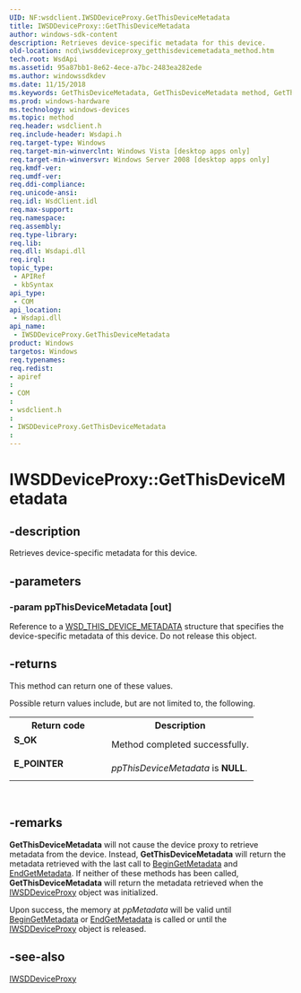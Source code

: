 ```yaml
---
UID: NF:wsdclient.IWSDDeviceProxy.GetThisDeviceMetadata
title: IWSDDeviceProxy::GetThisDeviceMetadata
author: windows-sdk-content
description: Retrieves device-specific metadata for this device.
old-location: ncd\iwsddeviceproxy_getthisdevicemetadata_method.htm
tech.root: WsdApi
ms.assetid: 95a87bb1-8e62-4ece-a7bc-2483ea282ede
ms.author: windowssdkdev
ms.date: 11/15/2018
ms.keywords: GetThisDeviceMetadata, GetThisDeviceMetadata method, GetThisDeviceMetadata method,IWSDDeviceProxy interface, IWSDDeviceProxy interface,GetThisDeviceMetadata method, IWSDDeviceProxy.GetThisDeviceMetadata, IWSDDeviceProxy::GetThisDeviceMetadata, ncd.iwsddeviceproxy_getthisdevicemetadata_method, wsdclient/IWSDDeviceProxy::GetThisDeviceMetadata
ms.prod: windows-hardware
ms.technology: windows-devices
ms.topic: method
req.header: wsdclient.h
req.include-header: Wsdapi.h
req.target-type: Windows
req.target-min-winverclnt: Windows Vista [desktop apps only]
req.target-min-winversvr: Windows Server 2008 [desktop apps only]
req.kmdf-ver: 
req.umdf-ver: 
req.ddi-compliance: 
req.unicode-ansi: 
req.idl: WsdClient.idl
req.max-support: 
req.namespace: 
req.assembly: 
req.type-library: 
req.lib: 
req.dll: Wsdapi.dll
req.irql: 
topic_type:
 - APIRef
 - kbSyntax
api_type:
 - COM
api_location:
 - Wsdapi.dll
api_name:
 - IWSDDeviceProxy.GetThisDeviceMetadata
product: Windows
targetos: Windows
req.typenames: 
req.redist: 
- apiref
: 
- COM
: 
- wsdclient.h
: 
- IWSDDeviceProxy.GetThisDeviceMetadata
: 
---
```


# IWSDDeviceProxy::GetThisDeviceMetadata


## -description


Retrieves device-specific metadata for this device.


## -parameters




### -param ppThisDeviceMetadata [out]

Reference to a <a href="https://msdn.microsoft.com/7b9d063f-f0d5-4333-a5d8-e9a6d2d9af88">WSD_THIS_DEVICE_METADATA</a> structure that specifies the device-specific metadata of this device. 
Do not release this object.


## -returns



This method can return one of these values.


Possible return values include, but are not limited to, the following.



<table>
<tr>
<th>Return code</th>
<th>Description</th>
</tr>
<tr>
<td width="40%">
<dl>
<dt><b>S_OK</b></dt>
</dl>
</td>
<td width="60%">
Method completed successfully.

</td>
</tr>
<tr>
<td width="40%">
<dl>
<dt><b>E_POINTER</b></dt>
</dl>
</td>
<td width="60%">
<i>ppThisDeviceMetadata</i> is <b>NULL</b>.

</td>
</tr>
</table>
 




## -remarks



<b>GetThisDeviceMetadata</b> will not cause the device proxy to retrieve metadata from the device.  Instead, <b>GetThisDeviceMetadata</b> will return the metadata retrieved with the last call to <a href="https://msdn.microsoft.com/8aa71ef1-61b9-411b-9e8c-75470c638469">BeginGetMetadata</a> and <a href="https://msdn.microsoft.com/c59ee37f-9189-4c32-8404-23cc94d76ad9">EndGetMetadata</a>.  If neither of these methods has been called, <b>GetThisDeviceMetadata</b> will return the metadata retrieved when the <a href="https://msdn.microsoft.com/a1a54ba0-241a-4c3d-8113-89c0f8171c40">IWSDDeviceProxy</a> object was initialized.

Upon success, the memory at <i>ppMetadata</i> will be valid until <a href="https://msdn.microsoft.com/8aa71ef1-61b9-411b-9e8c-75470c638469">BeginGetMetadata</a> or <a href="https://msdn.microsoft.com/c59ee37f-9189-4c32-8404-23cc94d76ad9">EndGetMetadata</a> is called or until the <a href="https://msdn.microsoft.com/a1a54ba0-241a-4c3d-8113-89c0f8171c40">IWSDDeviceProxy</a> object is released.




## -see-also




<a href="https://msdn.microsoft.com/a1a54ba0-241a-4c3d-8113-89c0f8171c40">IWSDDeviceProxy</a>
 

 

